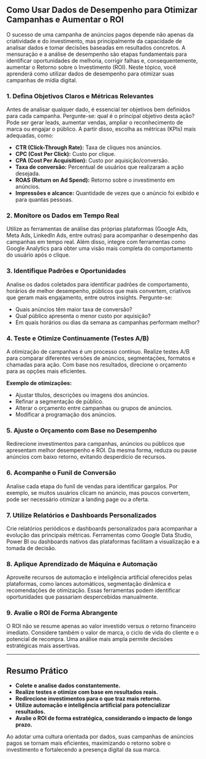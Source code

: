 ## Como Usar Dados de Desempenho para Otimizar Campanhas e Aumentar o ROI

O sucesso de uma campanha de anúncios pagos depende não apenas da criatividade e do investimento, mas principalmente da capacidade de analisar dados e tomar decisões baseadas em resultados concretos. A mensuração e a análise de desempenho são etapas fundamentais para identificar oportunidades de melhoria, corrigir falhas e, consequentemente, aumentar o Retorno sobre o Investimento (ROI). Neste tópico, você aprenderá como utilizar dados de desempenho para otimizar suas campanhas de mídia digital.

### 1. **Defina Objetivos Claros e Métricas Relevantes**

Antes de analisar qualquer dado, é essencial ter objetivos bem definidos para cada campanha. Pergunte-se: qual é o principal objetivo desta ação? Pode ser gerar leads, aumentar vendas, ampliar o reconhecimento de marca ou engajar o público. A partir disso, escolha as métricas (KPIs) mais adequadas, como:

- **CTR (Click-Through Rate):** Taxa de cliques nos anúncios.
- **CPC (Cost Per Click):** Custo por clique.
- **CPA (Cost Per Acquisition):** Custo por aquisição/conversão.
- **Taxa de conversão:** Percentual de usuários que realizaram a ação desejada.
- **ROAS (Return on Ad Spend):** Retorno sobre o investimento em anúncios.
- **Impressões e alcance:** Quantidade de vezes que o anúncio foi exibido e para quantas pessoas.

### 2. **Monitore os Dados em Tempo Real**

Utilize as ferramentas de análise das próprias plataformas (Google Ads, Meta Ads, LinkedIn Ads, entre outras) para acompanhar o desempenho das campanhas em tempo real. Além disso, integre com ferramentas como Google Analytics para obter uma visão mais completa do comportamento do usuário após o clique.

### 3. **Identifique Padrões e Oportunidades**

Analise os dados coletados para identificar padrões de comportamento, horários de melhor desempenho, públicos que mais convertem, criativos que geram mais engajamento, entre outros insights. Pergunte-se:

- Quais anúncios têm maior taxa de conversão?
- Qual público apresenta o menor custo por aquisição?
- Em quais horários ou dias da semana as campanhas performam melhor?

### 4. **Teste e Otimize Continuamente (Testes A/B)**

A otimização de campanhas é um processo contínuo. Realize testes A/B para comparar diferentes versões de anúncios, segmentações, formatos e chamadas para ação. Com base nos resultados, direcione o orçamento para as opções mais eficientes.

**Exemplo de otimizações:**
- Ajustar títulos, descrições ou imagens dos anúncios.
- Refinar a segmentação de público.
- Alterar o orçamento entre campanhas ou grupos de anúncios.
- Modificar a programação dos anúncios.

### 5. **Ajuste o Orçamento com Base no Desempenho**

Redirecione investimentos para campanhas, anúncios ou públicos que apresentam melhor desempenho e ROI. Da mesma forma, reduza ou pause anúncios com baixo retorno, evitando desperdício de recursos.

### 6. **Acompanhe o Funil de Conversão**

Analise cada etapa do funil de vendas para identificar gargalos. Por exemplo, se muitos usuários clicam no anúncio, mas poucos convertem, pode ser necessário otimizar a landing page ou a oferta.

### 7. **Utilize Relatórios e Dashboards Personalizados**

Crie relatórios periódicos e dashboards personalizados para acompanhar a evolução das principais métricas. Ferramentas como Google Data Studio, Power BI ou dashboards nativos das plataformas facilitam a visualização e a tomada de decisão.

### 8. **Aplique Aprendizado de Máquina e Automação**

Aproveite recursos de automação e inteligência artificial oferecidos pelas plataformas, como lances automáticos, segmentação dinâmica e recomendações de otimização. Essas ferramentas podem identificar oportunidades que passariam despercebidas manualmente.

### 9. **Avalie o ROI de Forma Abrangente**

O ROI não se resume apenas ao valor investido versus o retorno financeiro imediato. Considere também o valor de marca, o ciclo de vida do cliente e o potencial de recompra. Uma análise mais ampla permite decisões estratégicas mais assertivas.

---

## **Resumo Prático**

- **Colete e analise dados constantemente.**
- **Realize testes e otimize com base em resultados reais.**
- **Redirecione investimentos para o que traz mais retorno.**
- **Utilize automação e inteligência artificial para potencializar resultados.**
- **Avalie o ROI de forma estratégica, considerando o impacto de longo prazo.**

Ao adotar uma cultura orientada por dados, suas campanhas de anúncios pagos se tornam mais eficientes, maximizando o retorno sobre o investimento e fortalecendo a presença digital da sua marca.